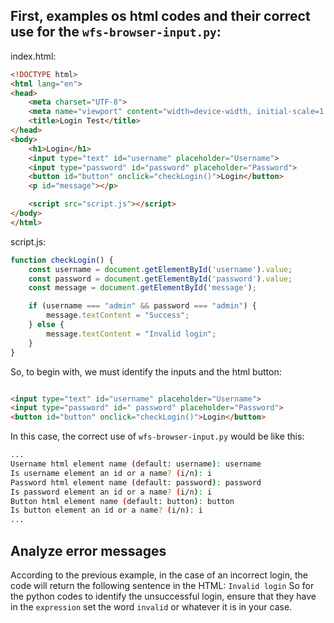 ## First, examples os html codes and their correct use for the `wfs-browser-input.py`:

index.html:
```html
<!DOCTYPE html>
<html lang="en">
<head>
    <meta charset="UTF-8">
    <meta name="viewport" content="width=device-width, initial-scale=1.0">
    <title>Login Test</title>
</head>
<body>
    <h1>Login</h1>
    <input type="text" id="username" placeholder="Username">
    <input type="password" id="password" placeholder="Password">
    <button id="button" onclick="checkLogin()">Login</button>
    <p id="message"></p>

    <script src="script.js"></script>
</body>
</html>
```

script.js:
```javascript
function checkLogin() {
    const username = document.getElementById('username').value;
    const password = document.getElementById('password').value;
    const message = document.getElementById('message');

    if (username === "admin" && password === "admin") {
        message.textContent = "Success";
    } else {
        message.textContent = "Invalid login";
    }
}
```

So, to begin with, we must identify the inputs and the html button:

```html 

<input type="text" id="username" placeholder="Username"> 
<input type="password" id=" password" placeholder="Password"> 
<button id="button" onclick="checkLogin()">Login</button> 
``` 

In this case, the correct use of `wfs-browser-input.py` would be like this: 

```bash
...
Username html element name (default: username): username 
Is username element an id or a name? (i/n): i 
Password html element name (default: password): password 
Is password element an id or a name? (i/n): i 
Button html element name (default: button): button 
Is button element an id or a name? (i/n): i
...
```

## Analyze error messages

According to the previous example, in the case of an incorrect login, the code will return the following sentence in the HTML: `Invalid login`
So for the python codes to identify the unsuccessful login, ensure that they have in the `expression` set the word `invalid` or whatever it is in your case.
